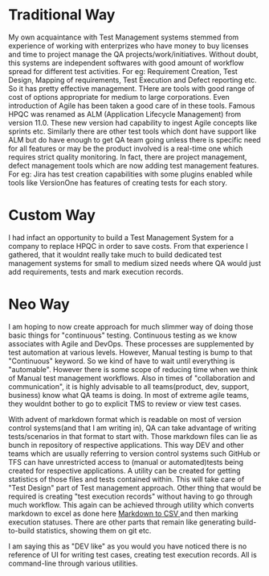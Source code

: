 # Traditional Way
My own acquaintance with Test Management systems stemmed from experience of working with enterprizes who have money to buy licenses and time to project manage the QA projects/work/initiatives. Without doubt, this systems are independent softwares with good amount of workflow spread for different test activities. For eg: Requirement Creation, Test Design, Mapping of requirements, Test Execution and Defect reporting etc. So it has pretty effective management. THere are tools with good range of cost of options appropriate for medium to large corporations. Even introduction of Agile has been taken a good care of in these tools. Famous HPQC was renamed as ALM (Application Lifecycle Management) from version 11.0. These new version had capability to ingest Agile concepts like sprints etc. Similarly there are other test tools which dont have support like ALM but do have enough to get QA team going unless there is specific need for all features or may be the product involved is a real-time one which requires strict quality monitoring. In fact, there are project management, defect management tools which are now adding test management features. For eg: Jira has test creation capabilities with some plugins enabled while tools like VersionOne has features of creating tests for each story.

# Custom Way
I had infact an opportunity to build a Test Management System for a company to replace HPQC in order to save costs. From that experience I gathered, that it wouldnt really take much to build dedicated test management systems for small to medium sized needs where QA would just add requirements, tests and mark execution records.

# Neo Way
I am hoping to now create approach for much slimmer way of doing those basic things for "continuous" testing. Continuous testing as we know associates with Agile and DevOps. These processes are supplemented by test automation at various levels. However, Manual testing is bump to that "Continuous" keyword. So we kind of have to wait until everything is "automable". However there is some scope of reducing time when we think of Manual test management workflows. Also in times of "collaboration and communication", it is highly advisable to all teams(product, dev, support, business) know what QA teams is doing. In most of extreme agile teams, they wouldnt bother to go to explicit TMS to review or view test cases. 

With advent of markdown format which is readable on most of version control systems(and that I am writing in), QA can take advantage of writing tests/scenarios in that format to start with. Those markdown files can lie as bunch in repository of respective applications. This way DEV and other teams which are usually referring to version control systems such GitHub or TFS can have unrestricted access to (manual or automated)tests being created for respective applications. A utility can be created for getting statistics of those files and tests contained within. This will take care of "Test Design" part of Test management approach. Other thing that would be required is creating "test execution records" without having to go through much workflow. This again can be achieved through utility which converts markdown to excel as done here [Markdown to CSV ](https://github.com/anupmanekar/python-examples/blob/master/python-code-examples/beginner/markdown_parser.py) and then marking execution statuses. There are other parts that remain like generating build-to-build statistics, showing them on git etc. 

I am saying this as "DEV like" as you would you have noticed there is no reference of UI for writing test cases, creating test execution records. All is command-line through various utilities. 